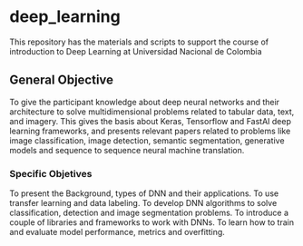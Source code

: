 # deep_learning

This repository has the materials and scripts to support the course of introduction to Deep Learning at Universidad Nacional de Colombia

## General Objective 

To give the participant knowledge about deep neural networks and their architecture to solve multidimensional problems related to tabular data, text, and imagery. This gives the basis about Keras, Tensorflow and FastAI deep learning frameworks, and presents relevant papers related to problems like image classification, image detection, semantic segmentation, generative models and sequence to sequence neural machine translation.

### Specific Objetives

To present the Background, types of DNN and their applications.
To use transfer learning and data labeling.
To develop DNN algorithms to solve classification, detection and image segmentation problems.
To introduce a couple of libraries and frameworks to work with DNNs.
To learn how to train and evaluate model performance, metrics and overfitting.
